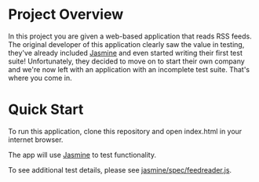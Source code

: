 # Project Overview

In this project you are given a web-based application that reads RSS feeds. The original developer of this application clearly saw the value in testing, they've already included [Jasmine](http://jasmine.github.io/) and even started writing their first test suite! Unfortunately, they decided to move on to start their own company and we're now left with an application with an incomplete test suite. That's where you come in.

# Quick Start

To run this application, clone this repository and open index.html in your internet browser.

The app will use [Jasmine](http://jasmine.github.io/) to test functionality.

To see additional test details, please see [jasmine/spec/feedreader.js](jasmine/spec/feedreader.js).
